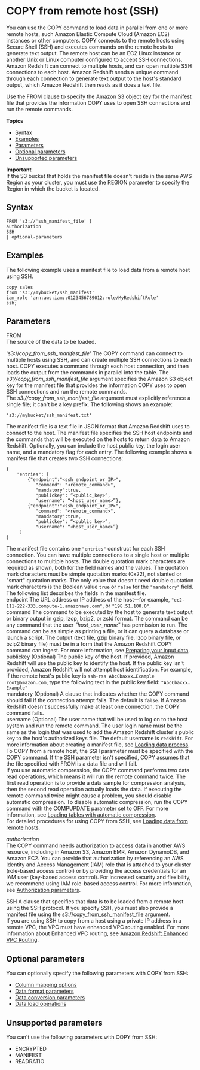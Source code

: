 # COPY from remote host \(SSH\)<a name="copy-parameters-data-source-ssh"></a>

You can use the COPY command to load data in parallel from one or more remote hosts, such Amazon Elastic Compute Cloud \(Amazon EC2\) instances or other computers\. COPY connects to the remote hosts using Secure Shell \(SSH\) and executes commands on the remote hosts to generate text output\. The remote host can be an EC2 Linux instance or another Unix or Linux computer configured to accept SSH connections\. Amazon Redshift can connect to multiple hosts, and can open multiple SSH connections to each host\. Amazon Redshift sends a unique command through each connection to generate text output to the host's standard output, which Amazon Redshift then reads as it does a text file\.

Use the FROM clause to specify the Amazon S3 object key for the manifest file that provides the information COPY uses to open SSH connections and run the remote commands\. 

**Topics**
+ [Syntax](#copy-parameters-data-source-ssh-syntax)
+ [Examples](#copy-parameters-data-source-ssh-examples)
+ [Parameters](#copy-parameters-data-source-ssh-parameters)
+ [Optional parameters](#copy-parameters-data-source-ssh-optional-parms)
+ [Unsupported parameters](#copy-parameters-data-source-ssh-unsupported-parms)

**Important**  
 If the S3 bucket that holds the manifest file doesn't reside in the same AWS Region as your cluster, you must use the REGION parameter to specify the Region in which the bucket is located\. 

## Syntax<a name="copy-parameters-data-source-ssh-syntax"></a>

```
FROM 's3://'ssh_manifest_file' }
authorization
SSH
| optional-parameters
```

## Examples<a name="copy-parameters-data-source-ssh-examples"></a>

The following example uses a manifest file to load data from a remote host using SSH\. 

```
copy sales
from 's3://mybucket/ssh_manifest' 
iam_role 'arn:aws:iam::0123456789012:role/MyRedshiftRole'
ssh;
```

## Parameters<a name="copy-parameters-data-source-ssh-parameters"></a>

FROM  
The source of the data to be loaded\. 

's3://*copy\_from\_ssh\_manifest\_file*'  <a name="copy-ssh-manifest"></a>
The COPY command can connect to multiple hosts using SSH, and can create multiple SSH connections to each host\. COPY executes a command through each host connection, and then loads the output from the commands in parallel into the table\. The *s3://copy\_from\_ssh\_manifest\_file* argument specifies the Amazon S3 object key for the manifest file that provides the information COPY uses to open SSH connections and run the remote commands\.  
The *s3://copy\_from\_ssh\_manifest\_file* argument must explicitly reference a single file; it can't be a key prefix\. The following shows an example:  

```
's3://mybucket/ssh_manifest.txt'
```
The manifest file is a text file in JSON format that Amazon Redshift uses to connect to the host\. The manifest file specifies the SSH host endpoints and the commands that will be executed on the hosts to return data to Amazon Redshift\. Optionally, you can include the host public key, the login user name, and a mandatory flag for each entry\. The following example shows a manifest file that creates two SSH connections:   

```
{ 
    "entries": [ 
	    {"endpoint":"<ssh_endpoint_or_IP>", 
           "command": "<remote_command>",
           "mandatory":true, 
           "publickey": “<public_key>”, 
           "username": “<host_user_name>”}, 
	    {"endpoint":"<ssh_endpoint_or_IP>", 
           "command": "<remote_command>",
           "mandatory":true, 
           "publickey": “<public_key>”, 
           "username": “<host_user_name>”} 
     ] 
}
```
The manifest file contains one `"entries"` construct for each SSH connection\. You can have multiple connections to a single host or multiple connections to multiple hosts\. The double quotation mark characters are required as shown, both for the field names and the values\. The quotation mark characters must be simple quotation marks \(0x22\), not slanted or "smart" quotation marks\. The only value that doesn't need double quotation mark characters is the Boolean value `true` or `false` for the `"mandatory"` field\.   
The following list describes the fields in the manifest file\.     
endpoint  <a name="copy-ssh-manifest-endpoint"></a>
The URL address or IP address of the host—for example, `"ec2-111-222-333.compute-1.amazonaws.com"`, or `"198.51.100.0"`\.   
command  <a name="copy-ssh-manifest-command"></a>
The command to be executed by the host to generate text output or binary output in gzip, lzop, bzip2, or zstd format\. The command can be any command that the user *"host\_user\_name"* has permission to run\. The command can be as simple as printing a file, or it can query a database or launch a script\. The output \(text file, gzip binary file, lzop binary file, or bzip2 binary file\) must be in a form that the Amazon Redshift COPY command can ingest\. For more information, see [Preparing your input data](t_preparing-input-data.md)\.  
publickey  <a name="copy-ssh-manifest-publickey"></a>
\(Optional\) The public key of the host\. If provided, Amazon Redshift will use the public key to identify the host\. If the public key isn't provided, Amazon Redshift will not attempt host identification\. For example, if the remote host's public key is `ssh-rsa AbcCbaxxx…Example root@amazon.com`, type the following text in the public key field: `"AbcCbaxxx…Example"`  
mandatory  <a name="copy-ssh-manifest-mandatory"></a>
\(Optional\) A clause that indicates whether the COPY command should fail if the connection attempt fails\. The default is `false`\. If Amazon Redshift doesn't successfully make at least one connection, the COPY command fails\.  
username  <a name="copy-ssh-manifest-username"></a>
\(Optional\) The user name that will be used to log on to the host system and run the remote command\. The user login name must be the same as the login that was used to add the Amazon Redshift cluster's public key to the host's authorized keys file\. The default username is `redshift`\.
For more information about creating a manifest file, see [Loading data process](loading-data-from-remote-hosts.md#load-from-host-process)\.  
To COPY from a remote host, the SSH parameter must be specified with the COPY command\. If the SSH parameter isn't specified, COPY assumes that the file specified with FROM is a data file and will fail\.   
If you use automatic compression, the COPY command performs two data read operations, which means it will run the remote command twice\. The first read operation is to provide a data sample for compression analysis, then the second read operation actually loads the data\. If executing the remote command twice might cause a problem, you should disable automatic compression\. To disable automatic compression, run the COPY command with the COMPUPDATE parameter set to OFF\. For more information, see [Loading tables with automatic compression](c_Loading_tables_auto_compress.md)\.  
For detailed procedures for using COPY from SSH, see [Loading data from remote hosts](loading-data-from-remote-hosts.md)\.

*authorization*  
The COPY command needs authorization to access data in another AWS resource, including in Amazon S3, Amazon EMR, Amazon DynamoDB, and Amazon EC2\. You can provide that authorization by referencing an AWS Identity and Access Management \(IAM\) role that is attached to your cluster \(role\-based access control\) or by providing the access credentials for an IAM user \(key\-based access control\)\. For increased security and flexibility, we recommend using IAM role\-based access control\. For more information, see [Authorization parameters](copy-parameters-authorization.md)\.

SSH  <a name="copy-ssh"></a>
A clause that specifies that data is to be loaded from a remote host using the SSH protocol\. If you specify SSH, you must also provide a manifest file using the [s3://copy_from_ssh_manifest_file](#copy-ssh-manifest) argument\.   
If you are using SSH to copy from a host using a private IP address in a remote VPC, the VPC must have enhanced VPC routing enabled\. For more information about Enhanced VPC routing, see [Amazon Redshift Enhanced VPC Routing](https://docs.aws.amazon.com/redshift/latest/mgmt/enhanced-vpc-routing.html)\.

## Optional parameters<a name="copy-parameters-data-source-ssh-optional-parms"></a>

You can optionally specify the following parameters with COPY from SSH: 
+ [Column mapping options](copy-parameters-column-mapping.md)
+ [Data format parameters](copy-parameters-data-format.md#copy-data-format-parameters)
+ [Data conversion parameters](copy-parameters-data-conversion.md)
+ [ Data load operations](copy-parameters-data-load.md)

## Unsupported parameters<a name="copy-parameters-data-source-ssh-unsupported-parms"></a>

You can't use the following parameters with COPY from SSH: 
+ ENCRYPTED
+ MANIFEST
+ READRATIO